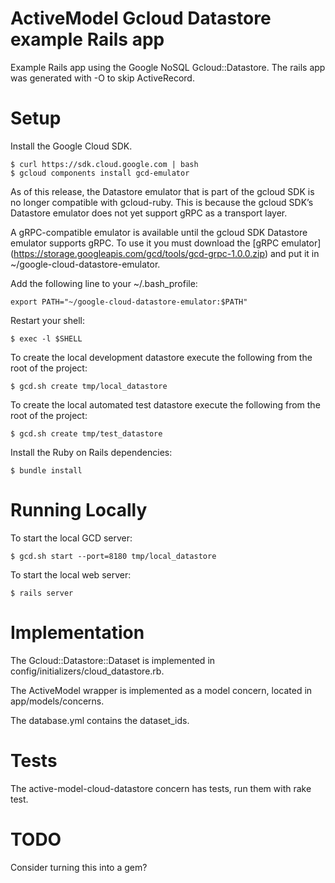 # ActiveModel Gcloud Datastore example Rails app
Example Rails app using the Google NoSQL Gcloud::Datastore. The rails app was generated with -O 
to skip ActiveRecord.

# Setup
Install the Google Cloud SDK.

    $ curl https://sdk.cloud.google.com | bash
    $ gcloud components install gcd-emulator
    
As of this release, the Datastore emulator that is part of the gcloud SDK is no longer 
compatible with gcloud-ruby. This is because the gcloud SDK’s Datastore emulator does 
not yet support gRPC as a transport layer.

A gRPC-compatible emulator is available until the gcloud SDK Datastore emulator supports gRPC. 
To use it you must download the [gRPC emulator]
(https://storage.googleapis.com/gcd/tools/gcd-grpc-1.0.0.zip)
and put it in ~/google-cloud-datastore-emulator.

Add the following line to your ~/.bash_profile:
        
    export PATH="~/google-cloud-datastore-emulator:$PATH"
        
Restart your shell:
        
    $ exec -l $SHELL   

To create the local development datastore execute the following from the root of the project:

    $ gcd.sh create tmp/local_datastore
    
To create the local automated test datastore execute the following from the root of the project:
    
    $ gcd.sh create tmp/test_datastore
    
Install the Ruby on Rails dependencies:

    $ bundle install
    
# Running Locally
To start the local GCD server:

    $ gcd.sh start --port=8180 tmp/local_datastore
    
To start the local web server:

    $ rails server

# Implementation
The Gcloud::Datastore::Dataset is implemented in config/initializers/cloud_datastore.rb.

The ActiveModel wrapper is implemented as a model concern, located in app/models/concerns.

The database.yml contains the dataset_ids.

# Tests
The active-model-cloud-datastore concern has tests, run them with rake test.

# TODO
Consider turning this into a gem?
